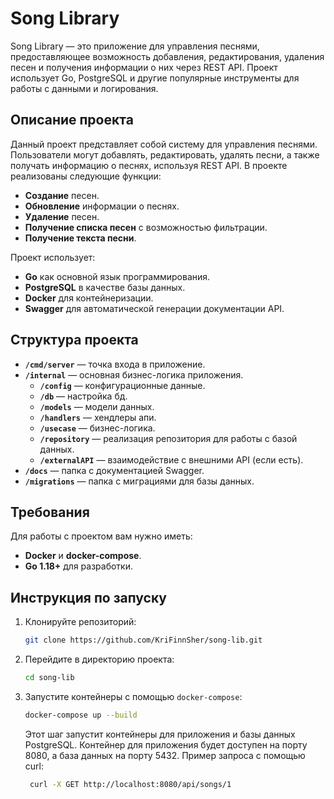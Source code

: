 # Song Library

Song Library — это приложение для управления песнями, предоставляющее возможность добавления, редактирования, удаления песен и получения информации о них через REST API. Проект использует Go, PostgreSQL и другие популярные инструменты для работы с данными и логирования.

## Описание проекта

Данный проект представляет собой систему для управления песнями. Пользователи могут добавлять, редактировать, удалять песни, а также получать информацию о песнях, используя REST API. В проекте реализованы следующие функции:
- **Создание** песен.
- **Обновление** информации о песнях.
- **Удаление** песен.
- **Получение списка песен** с возможностью фильтрации.
- **Получение текста песни**.

Проект использует:
- **Go** как основной язык программирования.
- **PostgreSQL** в качестве базы данных.
- **Docker** для контейнеризации.
- **Swagger** для автоматической генерации документации API.

## Структура проекта

- **`/cmd/server`** — точка входа в приложение.
- **`/internal`** — основная бизнес-логика приложения.
  - **`/config`** — конфигурационные данные.
  - **`/db`** — настройка бд.
  - **`/models`** — модели данных.
  - **`/handlers`** — хендлеры апи.
  - **`/usecase`** — бизнес-логика.
  - **`/repository`** — реализация репозитория для работы с базой данных.
  - **`/externalAPI`** — взаимодействие с внешними API (если есть).
- **`/docs`** — папка с документацией Swagger.
- **`/migrations`** — папка с миграциями для базы данных.

## Требования

Для работы с проектом вам нужно иметь:
- **Docker** и **docker-compose**.
- **Go 1.18+** для разработки.

## Инструкция по запуску

1. Клонируйте репозиторий:

    ```bash
    git clone https://github.com/KriFinnSher/song-lib.git
    ```

2. Перейдите в директорию проекта:

    ```bash
    cd song-lib
    ```

3. Запустите контейнеры с помощью `docker-compose`:

    ```bash
    docker-compose up --build
    ```

   Этот шаг запустит контейнеры для приложения и базы данных PostgreSQL. Контейнер для приложения будет доступен на порту 8080, а база данных на порту 5432.
   Пример запроса с помощью curl:
   ```bash
    curl -X GET http://localhost:8080/api/songs/1

    ```
   
